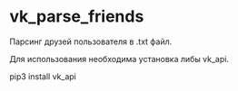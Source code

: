 # vk_parse_friends
Парсинг друзей пользователя в .txt файл. 


Для использования необходима установка либы vk_api.


pip3 install vk_api

